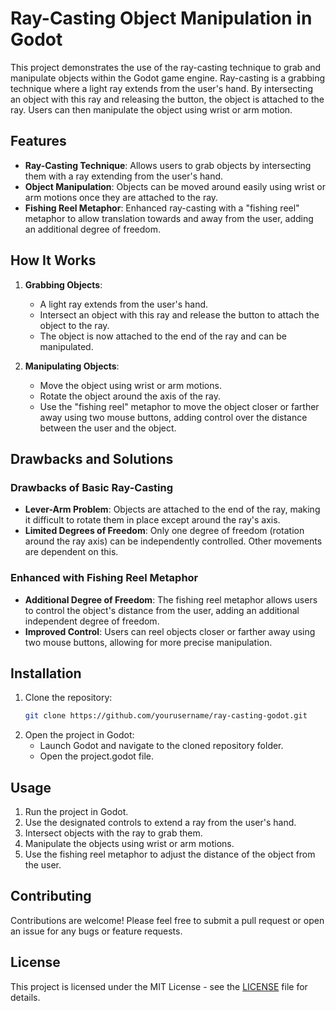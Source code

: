 

# Ray-Casting Object Manipulation in Godot

This project demonstrates the use of the ray-casting technique to grab and manipulate objects within the Godot game engine. Ray-casting is a grabbing technique where a light ray extends from the user's hand. By intersecting an object with this ray and releasing the button, the object is attached to the ray. Users can then manipulate the object using wrist or arm motion.

## Features

- **Ray-Casting Technique**: Allows users to grab objects by intersecting them with a ray extending from the user's hand.
- **Object Manipulation**: Objects can be moved around easily using wrist or arm motions once they are attached to the ray.
- **Fishing Reel Metaphor**: Enhanced ray-casting with a "fishing reel" metaphor to allow translation towards and away from the user, adding an additional degree of freedom.

## How It Works

1. **Grabbing Objects**: 
    - A light ray extends from the user's hand.
    - Intersect an object with this ray and release the button to attach the object to the ray.
    - The object is now attached to the end of the ray and can be manipulated.

2. **Manipulating Objects**:
    - Move the object using wrist or arm motions.
    - Rotate the object around the axis of the ray.
    - Use the "fishing reel" metaphor to move the object closer or farther away using two mouse buttons, adding control over the distance between the user and the object.

## Drawbacks and Solutions

### Drawbacks of Basic Ray-Casting
- **Lever-Arm Problem**: Objects are attached to the end of the ray, making it difficult to rotate them in place except around the ray's axis.
- **Limited Degrees of Freedom**: Only one degree of freedom (rotation around the ray axis) can be independently controlled. Other movements are dependent on this.

### Enhanced with Fishing Reel Metaphor
- **Additional Degree of Freedom**: The fishing reel metaphor allows users to control the object's distance from the user, adding an additional independent degree of freedom.
- **Improved Control**: Users can reel objects closer or farther away using two mouse buttons, allowing for more precise manipulation.

## Installation

1. Clone the repository:
    ```bash
    git clone https://github.com/yourusername/ray-casting-godot.git
    ```
2. Open the project in Godot:
    - Launch Godot and navigate to the cloned repository folder.
    - Open the project.godot file.

## Usage

1. Run the project in Godot.
2. Use the designated controls to extend a ray from the user's hand.
3. Intersect objects with the ray to grab them.
4. Manipulate the objects using wrist or arm motions.
5. Use the fishing reel metaphor to adjust the distance of the object from the user.

## Contributing

Contributions are welcome! Please feel free to submit a pull request or open an issue for any bugs or feature requests.

## License

This project is licensed under the MIT License - see the [LICENSE](LICENSE) file for details.
